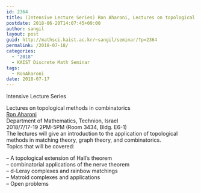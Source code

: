 ```yaml
---
id: 2364
title: (Intensive Lecture Series) Ron Aharoni, Lectures on topological methods in combinatorics
postdate: 2018-06-20T14:07:45+09:00
author: sangil
layout: post
guid: http://mathsci.kaist.ac.kr/~sangil/seminar/?p=2364
permalink: /2018-07-18/
categories:
  - "2018"
  - KAIST Discrete Math Seminar
tags:
  - RonAharoni
date: 2018-07-17
---
```

Intensive Lecture Series

<div class="talk">
  Lectures on topological methods in combinatorics
</div>

<div class="speaker">
  <a href="https://raharoni.net.technion.ac.il">Ron Aharoni</a><br /> Department of Mathematics, Technion, Israel
</div>

<div class="date">
  2018/7/17-19 2PM-5PM (Room 3434, Bldg. E6-1)
</div>

<div class="abstract">
  The lectures will give an introduction to the application of topological methods in matching theory, graph theory, and combinatorics.<br /> Topics that will be covered:</p> 
  
  <p>
    – A topological extension of Hall’s theorem<br /> – combinatorial applications of the nerve theorem<br /> – d-Leray complexes and rainbow matchings<br /> – Matroid complexes and applications<br /> – Open problems
  </p>
</div>